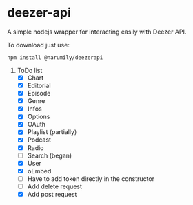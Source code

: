 # deezer-api
 A simple nodejs wrapper for interacting easily with Deezer API.

 To download just use:
 ```
 npm install @narumily/deezerapi
 ```

1. ToDo list 
    - [x] Chart 
    - [x] Editorial 
    - [x] Episode
    - [x] Genre 
    - [x] Infos 
    - [x] Options
    - [x] OAuth
    - [x] Playlist (partially)
    - [x] Podcast 
    - [x] Radio
    - [ ] Search (began)
    - [x] User 
    - [x] oEmbed
    - [ ] Have to add token directly in the constructor
    - [ ] Add delete request
    - [x] Add post request
